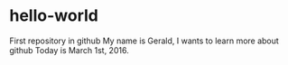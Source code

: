 # hello-world
First repository in github
My name is Gerald, I wants to learn more about github
Today is March 1st, 2016.
